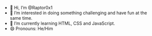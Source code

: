 - 👋 Hi, I’m @Raptor0x1
- 👀 I’m interested in doing something challenging and have fun at the same time.
- 🌱 I’m currently learning HTML, CSS and JavaScript.
- 😄 Pronouns: He/Him
